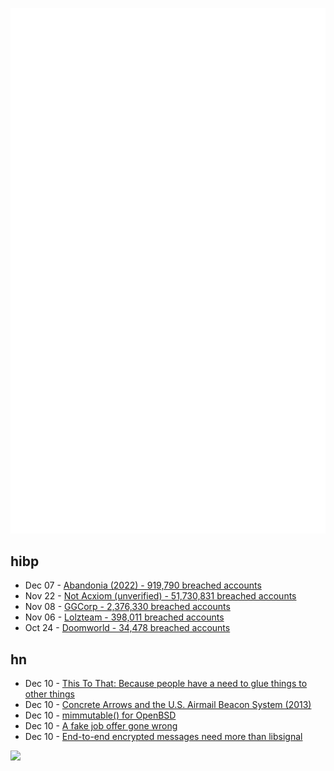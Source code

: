 ![Metrics](https://raw.githubusercontent.com/phixion/phixion/master/metrics.svg)

## hibp

<!--
for https://github.com/phixion/phixion/blob/main/.github/workflows/feeds.yml
-->
<!--START_SECTION:haveibeenpwnd-->
- Dec 07 - [Abandonia (2022) - 919,790 breached accounts](https://haveibeenpwned.com/PwnedWebsites#Abandonia2022)
- Nov 22 - [Not Acxiom (unverified) - 51,730,831 breached accounts](https://haveibeenpwned.com/PwnedWebsites#NotAcxiom)
- Nov 08 - [GGCorp - 2,376,330 breached accounts](https://haveibeenpwned.com/PwnedWebsites#GGCorp)
- Nov 06 - [Lolzteam - 398,011 breached accounts](https://haveibeenpwned.com/PwnedWebsites#Lolzteam)
- Oct 24 - [Doomworld - 34,478 breached accounts](https://haveibeenpwned.com/PwnedWebsites#Doomworld)
<!--END_SECTION:haveibeenpwnd-->

## hn

<!--
for https://github.com/phixion/phixion/blob/main/.github/workflows/feeds.yml
-->
<!--START_SECTION:hn-->
- Dec 10 - [This To That: Because people have a need to glue things to other things](https://www.thistothat.com/)
- Dec 10 - [Concrete Arrows and the U.S. Airmail Beacon System (2013)](https://sometimes-interesting.com/concrete-arrows-and-the-u-s-airmail-beacon-system/)
- Dec 10 - [mimmutable() for OpenBSD](https://lwn.net/SubscriberLink/915640/53bc300d11179c62/)
- Dec 10 - [A fake job offer gone wrong](https://indeedjobscam.pages.dev/)
- Dec 10 - [End-to-end encrypted messages need more than libsignal](https://mjg59.dreamwidth.org/62598.html)
<!--END_SECTION:hn-->

<!--
for https://yhype.me
-->
![](https://hit.yhype.me/github/profile?user_id=13013670)
